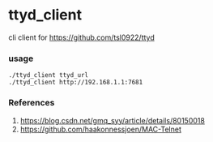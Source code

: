 # ttyd_client
cli client for https://github.com/tsl0922/ttyd

### usage
```
./ttyd_client ttyd_url 
./ttyd_client http://192.168.1.1:7681
```

### References

1. https://blog.csdn.net/gmq_syy/article/details/80150018
1. https://github.com/haakonnessjoen/MAC-Telnet
